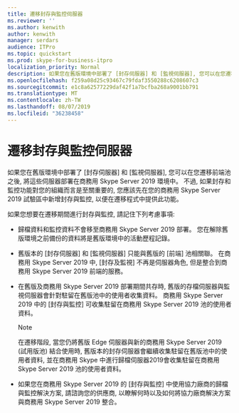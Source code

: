 ```yaml
---
title: 遷移封存與監控伺服器
ms.reviewer: ''
ms.author: kenwith
author: kenwith
manager: serdars
audience: ITPro
ms.topic: quickstart
ms.prod: skype-for-business-itpro
localization_priority: Normal
description: 如果您在舊版環境中部署了 [封存伺服器] 和 [監視伺服器], 您可以在您遷移前端池之後, 將這些伺服器部署在商務用 Skype Server 2019 環境中。 不過, 如果封存和監控功能對您的組織而言是至關重要的, 您應該先在您的商務用 Skype Server 2019 試驗區中新增封存與監控, 以便在遷移程式中提供此功能。
ms.openlocfilehash: f259a08d25c93467c79fdaf3550288c6208607c3
ms.sourcegitcommit: e1c8a62577229daf42f1a7bcfba268a9001bb791
ms.translationtype: MT
ms.contentlocale: zh-TW
ms.lasthandoff: 08/07/2019
ms.locfileid: "36238458"
---
```

# <a name="migrating-archiving-and-monitoring-servers"></a>遷移封存與監控伺服器

如果您在舊版環境中部署了 [封存伺服器] 和 [監視伺服器], 您可以在您遷移前端池之後, 將這些伺服器部署在商務用 Skype Server 2019 環境中。 不過, 如果封存和監控功能對您的組織而言是至關重要的, 您應該先在您的商務用 Skype Server 2019 試驗區中新增封存與監控, 以便在遷移程式中提供此功能。 
  
如果您想要在遷移期間進行封存與監控, 請記住下列考慮事項:
  
- 歸檔資料和監控資料不會移至商務用 Skype Server 2019 部署。 您在解除舊版環境之前備份的資料將是舊版環境中的活動歷程記錄。
    
- 舊版本的 [封存伺服器] 和 [監視伺服器] 只能與舊版的 [前端] 池相關聯。 在商務用 Skype Server 2019 中, [封存及監視] 不再是伺服器角色, 但是整合到商務用 Skype Server 2019 前端的服務。
    
- 在舊版及商務用 Skype Server 2019 部署期間共存時, 舊版的存檔伺服器與監視伺服器會針對駐留在舊版池中的使用者收集資料。 商務用 Skype Server 2019 中的 [封存與監控] 可收集駐留在商務用 Skype Server 2019 池的使用者資料。
    
    > [!NOTE]
    > 在遷移階段, 當您仍將舊版 Edge 伺服器與新的商務用 Skype Server 2019 (試用版池) 結合使用時, 舊版本的封存伺服器會繼續收集駐留在舊版池中的使用者資料, 並在商務用 Skype 中進行歸檔伺服器2019會收集駐留在商務用 Skype Server 2019 池的使用者資料。 
  
- 如果您在商務用 Skype Server 2019 的 [封存與監控] 中使用協力廠商的歸檔與監控解決方案, 請諮詢您的供應商, 以瞭解何時以及如何將協力廠商解決方案與商務用 Skype Server 2019 整合。
    

